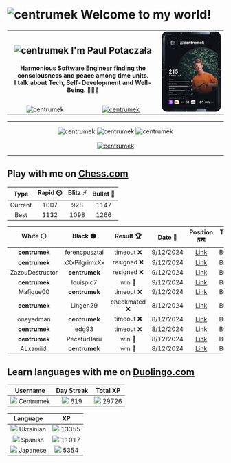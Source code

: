 <h1>
  <img
    src="https://emojis.slackmojis.com/emojis/images/1531849430/4246/blob-sunglasses.gif"
    width="30"
    alt="centrumek"
  />
  Welcome to my world!
</h1>

<table>
  <tbody>
    <tr>
      <td align="center" width="70%" colspan="2">
        <h2>
          <img
            src="https://raw.githubusercontent.com/MartinHeinz/MartinHeinz/master/wave.gif"
            width="30px"
            alt="centrumek"
          />
          I'm Paul Potaczała
        </h2>
        <h4>
          Harmonious Software Engineer finding the consciousness and peace among time units.
          <br/>
          I talk about Tech, Self-Development and Well-Being. 🌿🧘🚀
        </h4>
      </td>
      <td width="30%" rowspan="2">
        <a href="https://app.daily.dev/centrumek">
          <img
            src="./devcard.svg"
            alt="centrumek"
          />
        </a>
      </td>
    </tr>
    <tr align="center">
      <td>
        <img
          src="https://komarev.com/ghpvc/?username=centrumek&label=visitors&color=0e75b6&style=flat"
          alt="centrumek"
        >
      </td>
      <td>
        <a href="https://stackoverflow.com/users/14496012/centrumek">
          <img
            src="https://stackoverflow.com/users/flair/14496012.png?theme=dark"
            alt="centrumek"
          >
        </a>
      </td>
    </tr>
  </tbody>
</table>

---
<div align="center">
  <img 
    src="https://github-readme-stats.vercel.app/api?username=centrumek&show_icons=true&count_private=true&theme=dark&hide_border=true&hide=issues,contribs&bg_color=00000000"
    alt="centrumek"
  />
  <img
    src="https://github-readme-stats.vercel.app/api/top-langs/?username=centrumek&layout=compact&hide_border=true&theme=dark&bg_color=00000000&langs_count=6&exclude_repo=air-statistic-app"
    alt="centrumek"
  />
  <img 
    src="https://github-readme-streak-stats.herokuapp.com?user=centrumek&theme=dark&hide_border=true&background=FFFFFF00"
    alt="centrumek"
  />
  <br/>
  <br/>
  <a href="https://www.buymeacoffee.com/centrumek">
    <img
      src="https://cdn.buymeacoffee.com/buttons/v2/default-orange.png"
      height="50"
      width="210"
      alt="centrumek"
    />
  </a>
</div>

---

## Play with me on [Chess.com](https://www.chess.com/member/centrumek)

<div align="center">
<!--START_SECTION:chessStats-->
<!-- Automatically generated with https://github.com/Balastrong/chess-stats-action -->

| Type | Rapid ⏲️ | Blitz ⚡ | Bullet 🔫 |
|:---:|:---:|:---:|:---:|
| Current | 1007 | 928 | 1147 |
| Best | 1132 | 1098 | 1266 |

| White ⚪ | Black ⚫ | Result 🏆 | Date 📅 | Position 🗺️ | Type 🕕 |
|:---:|:---:|:---:|:---:|:---:|:---:|
| **centrumek** | ferencpusztai | timeout ❌ | 9/12/2024 | <a href="http://www.ee.unb.ca/cgi-bin/tervo/fen.pl?select=4r3/p1p5/7p/2k5/1nNRP2P/1P6/6K1/3R4 w - -">Link</a> | Bullet |
| **centrumek** | xXxPilgrimxXx | resigned ❌ | 9/12/2024 | <a href="http://www.ee.unb.ca/cgi-bin/tervo/fen.pl?select=8/1p5p/p5p1/5pk1/Pb2p3/1n4P1/5PKP/8 w - -">Link</a> | Bullet |
| ZazouDestructor | **centrumek** | resigned ❌ | 9/12/2024 | <a href="http://www.ee.unb.ca/cgi-bin/tervo/fen.pl?select=8/8/3k4/8/3P2Q1/2P1P1p1/1P4PP/6K1 b - -">Link</a> | Bullet |
| **centrumek** | louisplc7 | win 🥇 | 9/12/2024 | <a href="http://www.ee.unb.ca/cgi-bin/tervo/fen.pl?select=1krb4/7r/1p1N2R1/8/P7/3P3P/2P5/3K4 b - -">Link</a> | Bullet |
| Mafigue00 | **centrumek** | timeout ❌ | 9/12/2024 | <a href="http://www.ee.unb.ca/cgi-bin/tervo/fen.pl?select=r3r3/3B4/5R2/pk1p4/p3p2P/6P1/8/2R3K1 b - -">Link</a> | Bullet |
| **centrumek** | Lingen29 | checkmated ❌ | 8/12/2024 | <a href="http://www.ee.unb.ca/cgi-bin/tervo/fen.pl?select=3rk2r/ppp2ppp/4p3/8/2N1n2P/1P6/P3Kq2/3R3R w k -">Link</a> | Bullet |
| oneyedman | **centrumek** | timeout ❌ | 8/12/2024 | <a href="http://www.ee.unb.ca/cgi-bin/tervo/fen.pl?select=3rk3/4q3/2p1P1p1/3pRp2/pP2nP1p/P1pR3P/2Q3P1/2K5 b - -">Link</a> | Bullet |
| **centrumek** | edg93 | timeout ❌ | 8/12/2024 | <a href="http://www.ee.unb.ca/cgi-bin/tervo/fen.pl?select=8/1p6/2n1kp1Q/1p6/PPp5/8/8/2K5 w - -">Link</a> | Bullet |
| **centrumek** | PecaturBaru | win 🥇 | 8/12/2024 | <a href="http://www.ee.unb.ca/cgi-bin/tervo/fen.pl?select=r4nk1/5pp1/4p2p/pB6/P7/6P1/7q/2KR4 b - -">Link</a> | Bullet |
| ALxamiidi | **centrumek** | win 🥇 | 8/12/2024 | <a href="http://www.ee.unb.ca/cgi-bin/tervo/fen.pl?select=k7/7r/6R1/1PK5/5P2/2B3P1/8/8 w - -">Link</a> | Bullet |

<!--END_SECTION:chessStats-->
</div>

## Learn languages with me on [Duolingo.com](https://www.duolingo.com/profile/Centrumek)

<div align="center">
<!--START_SECTION:duolingoStats-->
<!-- Automatically generated with https://github.com/centrumek/duolingo-readme-stats-->

| Username | Day Streak | Total XP |
|:---:|:---:|:---:|
| <img src="https://raw.githubusercontent.com/centrumek/duolingo-readme-stats/main/assets/duolingo.png" height="12"> Centrumek | <img src="https://raw.githubusercontent.com/centrumek/duolingo-readme-stats/main/assets/streakinactive.svg" height="12"> 619 | <img src="https://raw.githubusercontent.com/centrumek/duolingo-readme-stats/main/assets/xp.svg" height="12"> 29726 | <img src="https://raw.githubusercontent.com/centrumek/duolingo-readme-stats/main/assets/xp.svg" height="12"> 0 |

| Language | XP |
|:---:|:---:|
| <img src="https://raw.githubusercontent.com/centrumek/duolingo-readme-stats/main/assets/langs/ukrainian.svg" height="12"> Ukrainian | <img src="https://raw.githubusercontent.com/centrumek/duolingo-readme-stats/main/assets/xp.svg" height="12"> 13355 |
| <img src="https://raw.githubusercontent.com/centrumek/duolingo-readme-stats/main/assets/langs/spanish.svg" height="12"> Spanish | <img src="https://raw.githubusercontent.com/centrumek/duolingo-readme-stats/main/assets/xp.svg" height="12"> 11017 |
| <img src="https://raw.githubusercontent.com/centrumek/duolingo-readme-stats/main/assets/langs/japanese.svg" height="12"> Japanese | <img src="https://raw.githubusercontent.com/centrumek/duolingo-readme-stats/main/assets/xp.svg" height="12"> 5354 |

<!--END_SECTION:duolingoStats-->
</div>
<!--
**centrumek/centrumek** is a ✨ _special_ ✨ repository because its `README.md` (this file) appears on your GitHub profile.

Here are some ideas to get you started:

- 🔭 I’m currently working on ...
- 🌱 I’m currently learning ...
- 👯 I’m looking to collaborate on ...
- 🤔 I’m looking for help with ...
- 💬 Ask me about ...
- 📫 How to reach me: ...
- 😄 Pronouns: ...
- ⚡ Fun fact: ...
-->
